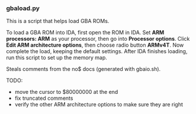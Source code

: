 ### gbaload.py

This is a script that helps load GBA ROMs.

To load a GBA ROM into IDA, first open the ROM in IDA. Set **ARM processors: ARM** as your processor, then go into **Processor options**. Click **Edit ARM architecture options**, then choose radio button **ARMv4T**. Now complete the load, keeping the default settings. After IDA finishes loading, run this script to set up the memory map.

Steals comments from the no$ docs (generated with gbaio.sh).

TODO:
* move the cursor to $80000000 at the end
* fix truncated comments
* verify the other ARM architecture options to make sure they are right
